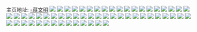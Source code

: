 主页地址: [-蒋文明](https://weibo.com/u/2626715631) 
![](https://wx4.sinaimg.cn/mw2000/9c907fefly1h9plbpvo2hj22dc35shdx.jpg) 
![](https://wx4.sinaimg.cn/mw2000/9c907fefly1h9plbnmtzlj20zo1bnhdt.jpg) 
![](https://wx4.sinaimg.cn/mw2000/9c907fefly1h9plbtjirfj22c0340x6r.jpg) 
![](https://wx4.sinaimg.cn/mw2000/9c907fefly1h9pm7vrpjvj22dc35su0z.jpg) 
![](https://wx4.sinaimg.cn/mw2000/9c907fefly1h9pm80ifhnj22dc35s1kz.jpg) 
![](https://wx4.sinaimg.cn/mw2000/9c907fefly1h9plhg64kcj20zo1b9x23.jpg) 
![](https://wx4.sinaimg.cn/mw2000/9c907fefly1h9plblv7gaj21340tc4qp.jpg) 
![](https://wx4.sinaimg.cn/mw2000/9c907fefly1h8bsvl8mfoj22x120lb29.jpg) 
![](https://wx4.sinaimg.cn/mw2000/9c907fefly1h8bsvkdw0rj22c03404qp.jpg) 
![](https://wx4.sinaimg.cn/mw2000/9c907fefly1h8bsvmpjqmj23402c0kjm.jpg) 
![](https://wx4.sinaimg.cn/mw2000/9c907fefly1h8bsvgwj5hj22c02emhdu.jpg) 
![](https://wx4.sinaimg.cn/mw2000/9c907fefly1h8bsviwamtj23351uee82.jpg) 
![](https://wx4.sinaimg.cn/mw2000/9c907fefly1h8bsvo3aewj20u0140jv6.jpg) 
![](https://wx4.sinaimg.cn/mw2000/9c907fefly1h8bsvnmu31j22c0340b29.jpg) 
![](https://wx4.sinaimg.cn/mw2000/9c907fefly1h8bsvjk360j20u01407gu.jpg) 
![](https://wx4.sinaimg.cn/mw2000/9c907fefly1h8bswtiihwj20ln0sutj4.jpg) 
![](https://wx4.sinaimg.cn/mw2000/9c907fefly1h7fq3beq0vj20zo0z2q50.jpg) 
![](https://wx4.sinaimg.cn/mw2000/9c907fefly1h6x4by07jkj22c0340npg.jpg) 
![](https://wx4.sinaimg.cn/mw2000/9c907fefly1h6x4c1gr7zj224o24ox6q.jpg) 
![](https://wx4.sinaimg.cn/mw2000/9c907fefly1h6x4c2kwrxj22c0340b2a.jpg) 
![](https://wx4.sinaimg.cn/mw2000/9c907fefly1h6vvfqnj8lj22c0340npd.jpg) 
![](https://wx4.sinaimg.cn/mw2000/9c907fefly1h6x4bt8rzrj21ba0zgwve.jpg) 
![](https://wx4.sinaimg.cn/mw2000/9c907fefly1h6x4c4h6qwj22bi33bhdv.jpg) 
![](https://wx4.sinaimg.cn/mw2000/9c907fefly1h6vvezzkhxj23402c0b29.jpg) 
![](https://wx4.sinaimg.cn/mw2000/9c907fefly1h6x4c7z3swj223m2tvdvs.jpg) 
![](https://wx4.sinaimg.cn/mw2000/9c907fefly1h6x4caj0a5j22c036a4o0.jpg) 
![](https://wx4.sinaimg.cn/mw2000/9c907fefly1h6x4g380nkj22c0340jvt.jpg) 
![](https://wx4.sinaimg.cn/mw2000/9c907fefly1h6x4g4jur8j22c03401ky.jpg) 
![](https://wx4.sinaimg.cn/mw2000/9c907fefly1h6x4i6zorbj23402dq7wl.jpg) 
![](https://wx4.sinaimg.cn/mw2000/9c907fefly1h6x4ibfqwdj22c0340npe.jpg) 
![](https://wx4.sinaimg.cn/mw2000/9c907fefly1h6q6ln2iiqj23402c0b2c.jpg) 
![](https://wx4.sinaimg.cn/mw2000/9c907fefly1h6q6m5jimej23402c0tez.jpg) 
![](https://wx4.sinaimg.cn/mw2000/9c907fefly1h6q6lorlm3j22c02c04qr.jpg) 
![](https://wx4.sinaimg.cn/mw2000/9c907fefly1h6q6lwgoa0j216g0y7te6.jpg) 
![](https://wx4.sinaimg.cn/mw2000/9c907fefly1h6q6qxp8jkj22is1w3x6q.jpg) 
![](https://wx4.sinaimg.cn/mw2000/9c907fefly1h6q6qikjexj21o0280hdt.jpg) 
![](https://wx4.sinaimg.cn/mw2000/9c907fefly1h5egrer964j22c0340e85.jpg) 
![](https://wx4.sinaimg.cn/mw2000/9c907fefly1h5egrgdvp6j23402c0npg.jpg) 
![](https://wx4.sinaimg.cn/mw2000/9c907fefly1h5egrsjdxej22c02c0hdt.jpg) 
![](https://wx4.sinaimg.cn/mw2000/9c907fefly1h5egrsxl7nj20ku0rs0xw.jpg) 
![](https://wx4.sinaimg.cn/mw2000/9c907fefly1h5egrmo4ppj20ku0rsafd.jpg) 
![](https://wx4.sinaimg.cn/mw2000/9c907fefly1h5egrpr1qbj20zo1bc7vi.jpg) 
![](https://wx4.sinaimg.cn/mw2000/9c907fefly1h5egrqwx1cj215o1qib29.jpg) 
![](https://wx4.sinaimg.cn/mw2000/9c907fefly1h5egrrimqtj215o1qib29.jpg) 
![](https://wx4.sinaimg.cn/mw2000/9c907fefly1h5egrol4w5j22c035a7wl.jpg) 
![](https://wx4.sinaimg.cn/mw2000/9c907fefly1h50nzoye86j22c02c04qr.jpg) 
![](https://wx4.sinaimg.cn/mw2000/9c907fefly1h4q5s8dmp9j229k29kb29.jpg) 
![](https://wx4.sinaimg.cn/mw2000/9c907fefly1h4q5s8zlroj22c02c04qp.jpg) 
![](https://wx4.sinaimg.cn/mw2000/9c907fefly1h4q5sac2n0j22c02c07wk.jpg) 
![](https://wx4.sinaimg.cn/mw2000/9c907fefly1h4q5s7ow1ij22c0340qv8.jpg) 
![](https://wx4.sinaimg.cn/mw2000/9c907fefly1h4q5sbivh9j22c03407wl.jpg) 
![](https://wx4.sinaimg.cn/mw2000/9c907fefly1h4q5scuhi7j22c0340kjp.jpg) 
![](https://wx4.sinaimg.cn/mw2000/9c907fefly1h4q5tu171aj22c02c07wi.jpg) 
![](https://wx4.sinaimg.cn/mw2000/9c907fefly1h4q5tutuz7j22c02c01kx.jpg) 
![](https://wx4.sinaimg.cn/mw2000/9c907fefly1h4q5see1b6j22bj33chdw.jpg) 
![](https://wx4.sinaimg.cn/mw2000/9c907fefly1h4a8pj2kbpj22c0340npf.jpg) 
![](https://wx4.sinaimg.cn/mw2000/9c907fefly1h4a8pgbzw6j22c0340kjm.jpg) 
![](https://wx4.sinaimg.cn/mw2000/9c907fefly1h4a8pk96ttj22c02c0x6q.jpg) 
